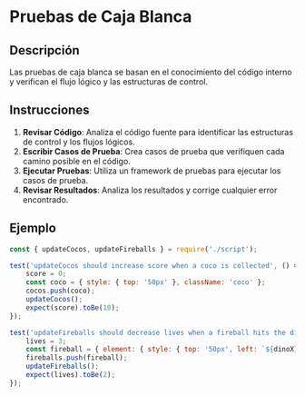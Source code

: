 # Pruebas de Caja Blanca

## Descripción
Las pruebas de caja blanca se basan en el conocimiento del código interno y verifican el flujo lógico y las estructuras de control.

## Instrucciones
1. **Revisar Código**: Analiza el código fuente para identificar las estructuras de control y los flujos lógicos.
2. **Escribir Casos de Prueba**: Crea casos de prueba que verifiquen cada camino posible en el código.
3. **Ejecutar Pruebas**: Utiliza un framework de pruebas para ejecutar los casos de prueba.
4. **Revisar Resultados**: Analiza los resultados y corrige cualquier error encontrado.

## Ejemplo
```javascript
const { updateCocos, updateFireballs } = require('./script');

test('updateCocos should increase score when a coco is collected', () => {
    score = 0;
    const coco = { style: { top: '50px' }, className: 'coco' };
    cocos.push(coco);
    updateCocos();
    expect(score).toBe(10);
});

test('updateFireballs should decrease lives when a fireball hits the dino', () => {
    lives = 3;
    const fireball = { element: { style: { top: '50px', left: `${dinoX}px` } }, type: 'air' };
    fireballs.push(fireball);
    updateFireballs();
    expect(lives).toBe(2);
});
